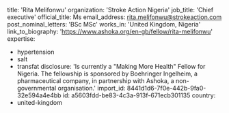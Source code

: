 title: 'Rita Melifonwu'
organization: 'Stroke Action Nigeria'
job_title: 'Chief executive'
official_title: Ms
email_address: rita.melifonwu@strokeaction.com
post_nominal_letters: 'BSc MSc'
works_in: 'United Kingdom, Nigeria'
link_to_biography: 'https://www.ashoka.org/en-gb/fellow/rita-melifonwu'
expertise:
  - hypertension
  - salt
  - transfat
disclosure: 'Is currently a "Making More Health" Fellow for Nigeria. The fellowship is sponsored by Boehringer Ingelheim, a pharmaceutical company, in partnership with Ashoka, a non-governmental organisation.'
import_id: 8441d1d6-7f0e-442b-9fa0-32e594a4e4bb
id: a5603fdd-be83-4c3a-913f-671ecb301135
country:
  - united-kingdom
